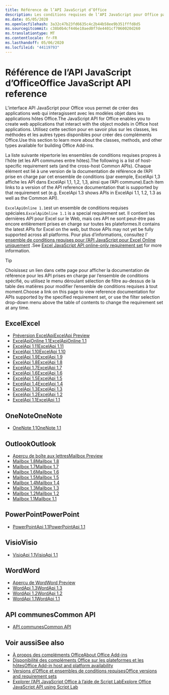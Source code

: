 ```yaml
---
title: Référence de l’API JavaScript d’Office
description: Les conditions requises de l’API JavaScript pour Office par hôte.
ms.date: 05/05/2020
ms.openlocfilehash: 3a32c47b23fd6635c4c2b44b58ee9b351fffd8d5
ms.sourcegitcommit: c38b0b4cf446e10aed0f7de4401cf7060020d260
ms.translationtype: MT
ms.contentlocale: fr-FR
ms.lasthandoff: 05/06/2020
ms.locfileid: "44119793"
---
```

# <a name="office-javascript-api-reference"></a><span data-ttu-id="0a2fd-103">Référence de l’API JavaScript d’Office</span><span class="sxs-lookup"><span data-stu-id="0a2fd-103">Office JavaScript API reference</span></span>

<span data-ttu-id="0a2fd-104">L’interface API JavaScript pour Office vous permet de créer des applications web qui interagissent avec les modèles objet dans les applications hôtes Office.</span><span class="sxs-lookup"><span data-stu-id="0a2fd-104">The JavaScript API for Office enables you to create web applications that interact with the object models in Office host applications.</span></span> <span data-ttu-id="0a2fd-105">Utilisez cette section pour en savoir plus sur les classes, les méthodes et les autres types disponibles pour créer des compléments Office.</span><span class="sxs-lookup"><span data-stu-id="0a2fd-105">Use this section to learn more about the classes, methods, and other types available for building Office Add-ins.</span></span>

<span data-ttu-id="0a2fd-106">La liste suivante répertorie les ensembles de conditions requises propres à l’hôte (et les API communes entre hôtes).</span><span class="sxs-lookup"><span data-stu-id="0a2fd-106">The following is a list of host-specific requirement sets (and the cross-host Common APIs).</span></span> <span data-ttu-id="0a2fd-107">Chaque élément est lié à une version de la documentation de référence de l’API prise en charge par cet ensemble de conditions (par exemple, ExcelApi 1,3 affiche les API dans ExcelApi 1,1, 1,2, 1,3, ainsi que l’API commune).</span><span class="sxs-lookup"><span data-stu-id="0a2fd-107">Each item links to a version of the API reference documentation that is supported by that requirement set (e.g. ExcelApi 1.3 shows APIs in ExcelApi 1.1, 1.2, 1.3 as well as the Common API).</span></span>

<span data-ttu-id="0a2fd-108">`ExcelApiOnline 1.1`est un ensemble de conditions requises spéciales.</span><span class="sxs-lookup"><span data-stu-id="0a2fd-108">`ExcelApiOnline 1.1` is a special requirement set.</span></span> <span data-ttu-id="0a2fd-109">Il contient les dernières API pour Excel sur le Web, mais ces API ne sont peut-être pas encore entièrement prises en charge sur toutes les plateformes.</span><span class="sxs-lookup"><span data-stu-id="0a2fd-109">It contains the latest APIs for Excel on the web, but those APIs may not yet be fully supported across all platforms.</span></span> <span data-ttu-id="0a2fd-110">Pour plus d’informations, consultez l' [ensemble de conditions requises pour l’API JavaScript pour Excel Online uniquement](/office/dev/add-ins/reference/requirement-sets/excel-api-online-requirement-set) .</span><span class="sxs-lookup"><span data-stu-id="0a2fd-110">See [Excel JavaScript API online-only requirement set](/office/dev/add-ins/reference/requirement-sets/excel-api-online-requirement-set) for more information.</span></span>

> [!TIP]
> <span data-ttu-id="0a2fd-111">Choisissez un lien dans cette page pour afficher la documentation de référence pour les API prises en charge par l’ensemble de conditions spécifié, ou utilisez le menu déroulant sélection de filtre au-dessus de la table des matières pour modifier l’ensemble de conditions requises à tout moment.</span><span class="sxs-lookup"><span data-stu-id="0a2fd-111">Choose a link on this page to view reference documentation for APIs supported by the specified requirement set, or use the filter selection drop-down menu above the table of contents to change the requirement set at any time.</span></span>

## <a name="excel"></a><span data-ttu-id="0a2fd-112">Excel</span><span class="sxs-lookup"><span data-stu-id="0a2fd-112">Excel</span></span>

- [<span data-ttu-id="0a2fd-113">Préversion ExcelApi</span><span class="sxs-lookup"><span data-stu-id="0a2fd-113">ExcelApi Preview</span></span>](/javascript/api/excel?view=excel-js-preview)
- [<span data-ttu-id="0a2fd-114">ExcelApiOnline 1,1</span><span class="sxs-lookup"><span data-stu-id="0a2fd-114">ExcelApiOnline 1.1</span></span>](/javascript/api/excel?view=excel-js-online)
- [<span data-ttu-id="0a2fd-115">ExcelApi 1,11</span><span class="sxs-lookup"><span data-stu-id="0a2fd-115">ExcelApi 1.11</span></span>](/javascript/api/excel?view=excel-js-1.11)
- [<span data-ttu-id="0a2fd-116">ExcelApi 1.10</span><span class="sxs-lookup"><span data-stu-id="0a2fd-116">ExcelApi 1.10</span></span>](/javascript/api/excel?view=excel-js-1.10)
- [<span data-ttu-id="0a2fd-117">ExcelApi 1.9</span><span class="sxs-lookup"><span data-stu-id="0a2fd-117">ExcelApi 1.9</span></span>](/javascript/api/excel?view=excel-js-1.9)
- [<span data-ttu-id="0a2fd-118">ExcelApi 1.8</span><span class="sxs-lookup"><span data-stu-id="0a2fd-118">ExcelApi 1.8</span></span>](/javascript/api/excel?view=excel-js-1.8)
- [<span data-ttu-id="0a2fd-119">ExcelApi 1.7</span><span class="sxs-lookup"><span data-stu-id="0a2fd-119">ExcelApi 1.7</span></span>](/javascript/api/excel?view=excel-js-1.7)
- [<span data-ttu-id="0a2fd-120">ExcelApi 1.6</span><span class="sxs-lookup"><span data-stu-id="0a2fd-120">ExcelApi 1.6</span></span>](/javascript/api/excel?view=excel-js-1.6)
- [<span data-ttu-id="0a2fd-121">ExcelApi 1.5</span><span class="sxs-lookup"><span data-stu-id="0a2fd-121">ExcelApi 1.5</span></span>](/javascript/api/excel?view=excel-js-1.5)
- [<span data-ttu-id="0a2fd-122">ExcelApi 1.4</span><span class="sxs-lookup"><span data-stu-id="0a2fd-122">ExcelApi 1.4</span></span>](/javascript/api/excel?view=excel-js-1.4)
- [<span data-ttu-id="0a2fd-123">ExcelApi 1.3</span><span class="sxs-lookup"><span data-stu-id="0a2fd-123">ExcelApi 1.3</span></span>](/javascript/api/excel?view=excel-js-1.3)
- [<span data-ttu-id="0a2fd-124">ExcelApi 1.2</span><span class="sxs-lookup"><span data-stu-id="0a2fd-124">ExcelApi 1.2</span></span>](/javascript/api/excel?view=excel-js-1.2)
- [<span data-ttu-id="0a2fd-125">ExcelApi 1.1</span><span class="sxs-lookup"><span data-stu-id="0a2fd-125">ExcelApi 1.1</span></span>](/javascript/api/excel?view=excel-js-1.1)

## <a name="onenote"></a><span data-ttu-id="0a2fd-126">OneNote</span><span class="sxs-lookup"><span data-stu-id="0a2fd-126">OneNote</span></span>

- [<span data-ttu-id="0a2fd-127">OneNote 1,1</span><span class="sxs-lookup"><span data-stu-id="0a2fd-127">OneNote 1.1</span></span>](/javascript/api/onenote?view=onenote-js-1.1)

## <a name="outlook"></a><span data-ttu-id="0a2fd-128">Outlook</span><span class="sxs-lookup"><span data-stu-id="0a2fd-128">Outlook</span></span>

- [<span data-ttu-id="0a2fd-129">Aperçu de boîte aux lettres</span><span class="sxs-lookup"><span data-stu-id="0a2fd-129">Mailbox Preview</span></span>](/javascript/api/outlook?view=outlook-js-preview)
- [<span data-ttu-id="0a2fd-130">Mailbox 1.8</span><span class="sxs-lookup"><span data-stu-id="0a2fd-130">Mailbox 1.8</span></span>](/javascript/api/outlook?view=outlook-js-1.8)
- [<span data-ttu-id="0a2fd-131">Mailbox 1.7</span><span class="sxs-lookup"><span data-stu-id="0a2fd-131">Mailbox 1.7</span></span>](/javascript/api/outlook?view=outlook-js-1.7)
- [<span data-ttu-id="0a2fd-132">Mailbox 1.6</span><span class="sxs-lookup"><span data-stu-id="0a2fd-132">Mailbox 1.6</span></span>](/javascript/api/outlook?view=outlook-js-1.6)
- [<span data-ttu-id="0a2fd-133">Mailbox 1.5</span><span class="sxs-lookup"><span data-stu-id="0a2fd-133">Mailbox 1.5</span></span>](/javascript/api/outlook?view=outlook-js-1.5)
- [<span data-ttu-id="0a2fd-134">Mailbox 1.4</span><span class="sxs-lookup"><span data-stu-id="0a2fd-134">Mailbox 1.4</span></span>](/javascript/api/outlook?view=outlook-js-1.4)
- [<span data-ttu-id="0a2fd-135">Mailbox 1.3</span><span class="sxs-lookup"><span data-stu-id="0a2fd-135">Mailbox 1.3</span></span>](/javascript/api/outlook?view=outlook-js-1.3)
- [<span data-ttu-id="0a2fd-136">Mailbox 1.2</span><span class="sxs-lookup"><span data-stu-id="0a2fd-136">Mailbox 1.2</span></span>](/javascript/api/outlook?view=outlook-js-1.2)
- [<span data-ttu-id="0a2fd-137">Mailbox 1.1</span><span class="sxs-lookup"><span data-stu-id="0a2fd-137">Mailbox 1.1</span></span>](/javascript/api/outlook?view=outlook-js-1.1)

## <a name="powerpoint"></a><span data-ttu-id="0a2fd-138">PowerPoint</span><span class="sxs-lookup"><span data-stu-id="0a2fd-138">PowerPoint</span></span>

- [<span data-ttu-id="0a2fd-139">PowerPointApi 1.1</span><span class="sxs-lookup"><span data-stu-id="0a2fd-139">PowerPointApi 1.1</span></span>](/javascript/api/powerpoint?view=powerpoint-js-1.1)

## <a name="visio"></a><span data-ttu-id="0a2fd-140">Visio</span><span class="sxs-lookup"><span data-stu-id="0a2fd-140">Visio</span></span>

- [<span data-ttu-id="0a2fd-141">VisioApi 1,1</span><span class="sxs-lookup"><span data-stu-id="0a2fd-141">VisioApi 1.1</span></span>](/javascript/api/visio?view=visio-js-1.1)

## <a name="word"></a><span data-ttu-id="0a2fd-142">Word</span><span class="sxs-lookup"><span data-stu-id="0a2fd-142">Word</span></span>

- [<span data-ttu-id="0a2fd-143">Aperçu de Word</span><span class="sxs-lookup"><span data-stu-id="0a2fd-143">Word Preview</span></span>](/javascript/api/word?view=word-js-preview)
- [<span data-ttu-id="0a2fd-144">WordApi 1.3</span><span class="sxs-lookup"><span data-stu-id="0a2fd-144">WordApi 1.3</span></span>](/javascript/api/word?view=word-js-1.3)
- [<span data-ttu-id="0a2fd-145">WordApi 1.2</span><span class="sxs-lookup"><span data-stu-id="0a2fd-145">WordApi 1.2</span></span>](/javascript/api/word?view=word-js-1.2)
- [<span data-ttu-id="0a2fd-146">WordApi 1.1</span><span class="sxs-lookup"><span data-stu-id="0a2fd-146">WordApi 1.1</span></span>](/javascript/api/word?view=word-js-1.1)

## <a name="common-api"></a><span data-ttu-id="0a2fd-147">API communes</span><span class="sxs-lookup"><span data-stu-id="0a2fd-147">Common API</span></span>

- [<span data-ttu-id="0a2fd-148">API communes</span><span class="sxs-lookup"><span data-stu-id="0a2fd-148">Common API</span></span>](/javascript/api/office?view=common-js)

## <a name="see-also"></a><span data-ttu-id="0a2fd-149">Voir aussi</span><span class="sxs-lookup"><span data-stu-id="0a2fd-149">See also</span></span>

- [<span data-ttu-id="0a2fd-150">À propos des compléments Office</span><span class="sxs-lookup"><span data-stu-id="0a2fd-150">About Office Add-ins</span></span>](/office/dev/add-ins/overview)
- [<span data-ttu-id="0a2fd-151">Disponibilité des compléments Office sur les plateformes et les hôtes</span><span class="sxs-lookup"><span data-stu-id="0a2fd-151">Office Add-in host and platform availability</span></span>](/office/dev/add-ins/overview/office-add-in-availability)
- [<span data-ttu-id="0a2fd-152">Versions d’Office et ensembles de conditions requises</span><span class="sxs-lookup"><span data-stu-id="0a2fd-152">Office versions and requirement sets</span></span>](/office/dev/add-ins/develop/office-versions-and-requirement-sets)
- [<span data-ttu-id="0a2fd-153">Explorer l’API JavaScript Office à l’aide de Script Lab</span><span class="sxs-lookup"><span data-stu-id="0a2fd-153">Explore Office JavaScript API using Script Lab</span></span>](/office/dev/add-ins/overview/explore-with-script-lab)
